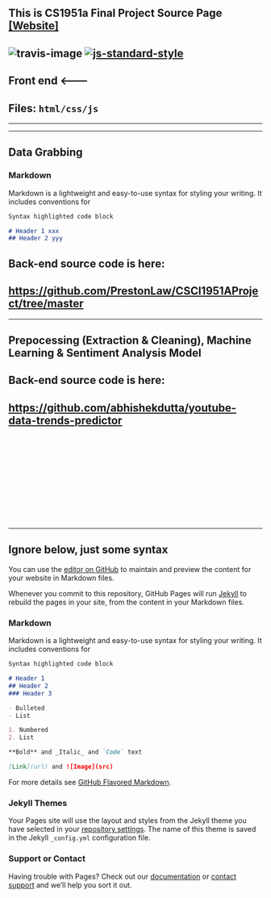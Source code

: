 ## This is CS1951a Final Project Source Page [[Website]](https://pengyangwu.github.io/CS1951a/)
![travis-image]( https://img.shields.io/travis/feross/snazzy/master.svg)
[![js-standard-style](https://img.shields.io/badge/code%20style-standard-brightgreen.svg?style=flat)](https://pengyangwu.github.io/CS1951a/)
---------------------------------------------------------
##        Front end  <---
##    Files:  <code>html/css/js </code>
---------------------------------------------------------

---------------------------------------------------------
##        Data Grabbing

### Markdown

Markdown is a lightweight and easy-to-use syntax for styling your writing. It includes conventions for

```markdown
Syntax highlighted code block

# Header 1 xxx 
## Header 2 yyy

```



## Back-end source code is here:

## https://github.com/PrestonLaw/CSCI1951AProject/tree/master

---------------------------------------------------------
##        Prepocessing (Extraction & Cleaning), Machine Learning & Sentiment Analysis Model

## Back-end source code is here:

## https://github.com/abhishekdutta/youtube-data-trends-predictor

<br>
<br>
<br>
<br>
<br>
<br>
<br>
<br>
<br>
<br>



---------------------------------------------------------
##        Ignore below, just some syntax


You can use the [editor on GitHub](https://github.com/pengyangwu/CS1951a/edit/master/README.md) to maintain and preview the content for your website in Markdown files.

Whenever you commit to this repository, GitHub Pages will run [Jekyll](https://jekyllrb.com/) to rebuild the pages in your site, from the content in your Markdown files.

### Markdown

Markdown is a lightweight and easy-to-use syntax for styling your writing. It includes conventions for

```markdown
Syntax highlighted code block

# Header 1
## Header 2
### Header 3

- Bulleted
- List

1. Numbered
2. List

**Bold** and _Italic_ and `Code` text

[Link](url) and ![Image](src)
```

For more details see [GitHub Flavored Markdown](https://guides.github.com/features/mastering-markdown/).

### Jekyll Themes

Your Pages site will use the layout and styles from the Jekyll theme you have selected in your [repository settings](https://github.com/pengyangwu/CS1951a/settings). The name of this theme is saved in the Jekyll `_config.yml` configuration file.

### Support or Contact

Having trouble with Pages? Check out our [documentation](https://help.github.com/categories/github-pages-basics/) or [contact support](https://github.com/contact) and we’ll help you sort it out.

